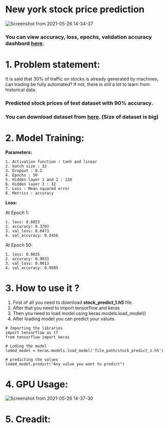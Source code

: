# New york stock price prediction

![Screenshot from 2021-05-26 14-34-37](https://user-images.githubusercontent.com/63397654/119633667-99eb3100-be2f-11eb-85f6-953b32527531.png)


### You can view accuracy, loss, epochs, validation accuracy dashbord [here](https://wandb.ai/rahulk/NYSE%20Stock%20Price%20prediction%20V-1/reports/New-York-stock-price-prediction-dashboard--Vmlldzo3MjcyMjk).

# 1. Problem statement:
 It is said that 30% of traffic on stocks is already generated by machines, can trading be fully automated? If not, there is still a lot to learn from historical data. 
 
 ### **Predicted stock prices of test dataset with 90% accuracy.**
 
 ### You can download dataset from [here](https://www.kaggle.com/dgawlik/nyse). (Size of dataset is big)

# 2. Model Training:
**Parameters:**

    1. Activation function : tanh and linear
    2. batch size : 32
    3. Dropout : 0.2
    4. Epochs : 50
    5. Hidden layer 1 and 2 : 128 
    6. Hidden layer 3 : 32
    7. Loss : Mean squared error
    8. Metrics : accuracy
    
    
**Loss:** 

At Epoch 1:
  
    1. loss: 0.8023
    2. accuracy: 0.3703 
    3. val_loss: 0.0473
    4. val_accuracy: 0.3456
    
 At Epoch 50:
 
    1. loss: 0.0035 
    2. accuracy: 0.9033 
    3. val_loss: 0.0013 
    4. val_accuracy: 0.9505


# 3. How to use it ?

1. First of all you need to download **stock_predict_1.h5** file.
2. After that you need to import tensorflow and keras
3. Then you need to load model using keras.models.load_model()
4. After loading model you can predict your values.

```
# Importing the libraries
import tensorflow as tf
from tensorflow import keras

# Loding the model
loded_model = keras.models.load_model('file_path/stock_predict_1.h5')

# predicting the values
loded_model.predict("Any value you want to predict")
```

# 4. GPU Usage:

![Screenshot from 2021-05-26 14-37-30](https://user-images.githubusercontent.com/63397654/119634021-ef274280-be2f-11eb-8ac5-8e9bd75c9fe2.png)

# 5. Creadit: 


